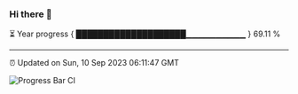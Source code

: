 ### Hi there 👋

⏳ Year progress { ████████████████████▁▁▁▁▁▁▁▁▁▁ } 69.11 %

---

⏰ Updated on Sun, 10 Sep 2023 06:11:47 GMT

![Progress Bar CI](https://github.com/liununu/liununu/workflows/Progress%20Bar%20CI/badge.svg)
